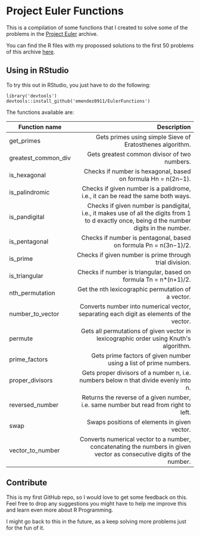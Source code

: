 # Project Euler Functions

This is a compilation of some functions that I created to solve some of the problems in the [Project Euler](https://projecteuler.net/archives) archive. 

You can find the R files with my propossed solutions to the first 50 problems of this archive [here](). 


## Using in RStudio

To try this out in RStudio, you just have to do the following:

```
library('devtools')
devtools::install_github('emendez0911/EulerFunctions')
```

The functions available are:

| Function name        | Description                                                       |
| -------------------- | -----------------------------------------------------------------:|
| get_primes           | Gets primes using simple Sieve of Eratosthenes algorithm.         |
| greatest_common_div  | Gets greatest common divisor of two numbers.                      |
| is_hexagonal         | Checks if number is hexagonal, based on formula Hn = n(2n−1).     |
| is_palindromic       | Checks if given number is a palidrome, i.e., it can be read the same both ways.  |
| is_pandigital        | Checks if given number is pandigital, i.e., it makes use of all the digits from 1 to d exactly once, being d the number digits in the number.  |
| is_pentagonal        | Checks if number is pentagonal, based on formula Pn = n(3n−1)/2.  |
| is_prime             | Checks if given number is prime through trial division.           |
| is_triangular        | Checks if number is triangular, based on formula Tn = n*(n+1)/2.  |
| nth_permutation      | Get the nth lexicographic permutation of a vector.                |
| number_to_vector     | Converts number into numerical vector, separating each digit as elements of the vector.  |
| permute              | Gets all permutations of given vector in lexicographic order using Knuth's algorithm.    |
| prime_factors        | Gets prime factors of given number using a list of prime numbers. |
| proper_divisors      | Gets proper divisors of a number n, i.e. numbers below n that divide evenly into n.      |
| reversed_number      | Returns the reverse of a given number, i.e. same number but read from right to left.     |
| swap                 | Swaps positions of elements in given vector.                      |
| vector_to_number     | Converts numerical vector to a number, concatenating the numbers in given vector as consecutive digits of the number.  |


## Contribute

This is my first GitHub repo, so I would love to get some feedback on this. Feel free to drop any suggestions you might have to help me improve this and learn even more about R Programming.

I might go back to this in the future, as a keep solving more problems just for the fun of it. 

